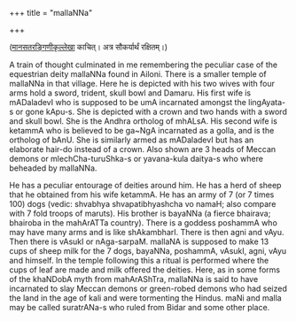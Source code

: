 +++
title = "mallaNNa"

+++

([मानसतरङ्गिणीकृल्लेखा](https://manasataramgini.wordpress.com/) काचित्। अत्र सौकर्यार्थं रक्षितम्।)

A train of thought culminated in me remembering the peculiar case of the
equestrian deity mallaNNa found in Ailoni. There is a smaller temple of
mallaNNa in that village. Here he is depicted with his two wives with
four arms hold a sword, trident, skull bowl and Damaru. His first wife
is mADaladevI who is supposed to be umA incarnated amongst the
lingAyata-s or gone kApu-s. She is depicted with a crown and two hands
with a sword and skull bowl. She is the Andhra ortholog of mhALsA. His
second wife is ketammA who is believed to be ga\~NgA incarnated as a
golla, and is the ortholog of bAnU. She is similarly armed as mADaladevI
but has an elaborate hair-do instead of a crown. Also shown are 3 heads
of Meccan demons or mlechCha-turuShka-s or yavana-kula daitya-s who
where beheaded by mallaNNa.

He has a peculiar entourage of deities around him. He has a herd of
sheep that he obtained from his wife ketammA. He has an army of 7 (or 7
times 100) dogs (vedic: shvabhya shvapatibhyashcha vo namaH; also
compare with 7 fold troops of maruts). His brother is bayaNNa (a fierce
bhairava; bhairoba in the mahArATTa country). There is a goddess
poshammA who may have many arms and is like shAkambharI. There is then
agni and vAyu. Then there is vAsukI or nAga-sarpaM. mallaNA is supposed
to make 13 cups of sheep milk for the 7 dogs, bayaNNa, poshammA, vAsukI,
agni, vAyu and himself. In the temple following this a ritual is
performed where the cups of leaf are made and milk offered the deities.
Here, as in some forms of the khaNDobA myth from mahArAShTra, mallaNNa
is said to have incarnated to slay Meccan demons or green-robed demons
who had seized the land in the age of kali and were tormenting the
Hindus. maNi and malla may be called suratrANa-s who ruled from Bidar
and some other place.
